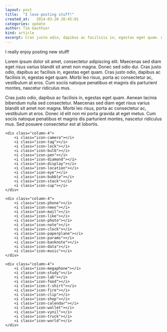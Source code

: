 ```yaml
---
layout: post
title:  "I love posting stuff!"
created_at:   2014-03-20 20:45:01
categories: update
author: Tim Gauthier
kind: article
excerpt: Cras justo odio, dapibus ac facilisis in, egestas eget quam. Aenean lacinia bibendum nulla sed consectetur. Maecenas sed diam eget risus varius blandit sit amet non magna. Morbi leo risus, porta ac consectetur ac, vestibulum at eros. Donec id elit non mi
---
```

I really <i class="icon-heart"></i>enjoy posting new stuff!

Lorem ipsum dolor sit amet, consectetur adipiscing elit. Maecenas sed diam eget risus varius blandit sit amet non magna. Donec sed odio dui. Cras justo odio, dapibus ac facilisis in, egestas eget quam. Cras justo odio, dapibus ac facilisis in, egestas eget quam. Morbi leo risus, porta ac consectetur ac, vestibulum at eros. Cum sociis natoque penatibus et magnis dis parturient montes, nascetur ridiculus mus.

Cras justo odio, dapibus ac facilisis in, egestas eget quam. Aenean lacinia bibendum nulla sed consectetur. Maecenas sed diam eget risus varius blandit sit amet non magna. Morbi leo risus, porta ac consectetur ac, vestibulum at eros. Donec id elit non mi porta gravida at eget metus. Cum sociis natoque penatibus et magnis dis parturient montes, nascetur ridiculus mus. Sed posuere consectetur est at lobortis.

<div class="row article">
	<div class="column-4">
		<i class="icon-logo"></i>
		<i class="icon-heart"></i>
		<i class="icon-cloud"></i>
		<i class="icon-star"></i>
		<i class="icon-tv"></i>
		<i class="icon-sound"></i>
		<i class="icon-video"></i>
		<i class="icon-trash"></i>
		<i class="icon-user"></i>
		<i class="icon-key"></i>
		<i class="icon-search"></i>
		<i class="icon-settings"></i>
	</div>

	<div class="column-4">
		<i class="icon-camera"></i>
		<i class="icon-tag"></i>
		<i class="icon-lock"></i>
		<i class="icon-bulb"></i>
		<i class="icon-pen"></i>
		<i class="icon-diamond"></i>
		<i class="icon-display"></i>
		<i class="icon-location"></i>
		<i class="icon-eye"></i>
		<i class="icon-bubble"></i>
		<i class="icon-stack"></i>
		<i class="icon-cup"></i>
	</div>

	<div class="column-4">
		<i class="icon-phone"></i>
		<i class="icon-news"></i>
		<i class="icon-mail"></i>
		<i class="icon-like"></i>
		<i class="icon-photo"></i>
		<i class="icon-note"></i>
		<i class="icon-clock"></i>
		<i class="icon-paperplane"></i>
		<i class="icon-params"></i>
		<i class="icon-banknote"></i>
		<i class="icon-data"></i>
		<i class="icon-music"></i>
	</div>

	<div class="column-4">
		<i class="icon-megaphone"></i>
		<i class="icon-study"></i>
		<i class="icon-lab"></i>
		<i class="icon-food"></i>
		<i class="icon-t-shirt"></i>
		<i class="icon-fire"></i>
		<i class="icon-clip"></i>
		<i class="icon-shop"></i>
		<i class="icon-calendar"></i>
		<i class="icon-wallet"></i>
		<i class="icon-vynil"></i>
		<i class="icon-truck"></i>
		<i class="icon-world"></i>
	</div>
</div>
